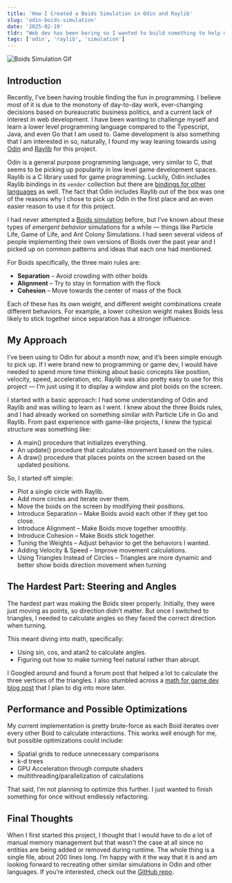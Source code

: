```yaml
---
title: 'How I Created a Boids Simulation in Odin and Raylib'
slug: 'odin-boids-simulation'
date: '2025-02-19'
tldr: "Web dev has been boring so I wanted to build something to help me learn about Odin and Raylib. The math part to find the vertices for triangles was the hardest part and required some research. The Odin and Raylib portions were simple enough to figure out as I worked on the project. Learning new things is fun and sometimes it's just what you need when you're in a rut."
tags: ['odin', 'raylib', 'simulation']
---
```


![Boids Simulation Gif](/images/boids.gif)

## Introduction

Recently, I've been having trouble finding the fun in programming. I believe most of it is due to the monotony of day-to-day work, ever-changing decisions based on bureaucratic business politics, and a current lack of interest in web development. I have been wanting to challenge myself and learn a lower level programming language compared to the Typescript, Java, and even Go that I am used to. Game development is also something that I am interested in so, naturally, I found my way leaning towards using [Odin](https://odin-lang.org/) and [Raylib](https://www.raylib.com/) for this project.

Odin is a general purpose programming language, very similar to C, that seems to be picking up popularity in low level game development spaces. Raylib is a C library used for game programming. Luckily, Odin includes Raylib bindings in its `vendor` collection but there are [bindings for other languages](https://github.com/raysan5/raylib/blob/master/BINDINGS.md) as well. The fact that Odin includes Raylib out of the box was one of the reasons why I chose to pick up Odin in the first place and an even easier reason to use it for this project.

I had never attempted a [Boids simulation](https://en.wikipedia.org/wiki/Boids) before, but I’ve known about these types of *emergent behavior* simulations for a while — things like Particle Life, Game of Life, and Ant Colony Simulations. I had seen several videos of people implementing their own versions of Boids over the past year and I picked up on common patterns and ideas that each one had mentioned.

For Boids specifically, the three main rules are:
- **Separation** – Avoid crowding with other boids
- **Alignment** – Try to stay in formation with the flock
- **Cohesion** – Move towards the center of mass of the flock

Each of these has its own weight, and different weight combinations create different behaviors. For example, a lower cohesion weight makes Boids less likely to stick together since separation has a stronger influence.

## My Approach

I’ve been using to Odin for about a month now, and it’s been simple enough to pick up. If I were brand new to programming or game dev, I would have needed to spend more time thinking about basic concepts like position, velocity, speed, acceleration, etc. Raylib was also pretty easy to use for this project — I’m just using it to display a window and plot boids on the screen.

I started with a basic approach: I had some understanding of Odin and Raylib and was willing to learn as I went. I knew about the three Boids rules, and I had already worked on something similar with Particle Life in Go and Raylib. From past experience with game-like projects, I knew the typical structure was something like:

- A main() procedure that initializes everything.
- An update() procedure that calculates movement based on the rules.
- A draw() procedure that places points on the screen based on the updated positions.

So, I started off simple:
- Plot a single circle with Raylib.
- Add more circles and iterate over them.
- Move the boids on the screen by modifying their positions.
- Introduce Separation – Make Boids avoid each other if they get too close.
- Introduce Alignment – Make Boids move together smoothly.
- Introduce Cohesion – Make Boids stick together.
- Tuning the Weights – Adjust behavior to get the behaviors I wanted.
- Adding Velocity & Speed – Improve movement calculations.
- Using Triangles Instead of Circles – Triangles are more dynamic and better show boids direction movement when turning

## The Hardest Part: Steering and Angles

The hardest part was making the Boids steer properly. Initially, they were just moving as points, so direction didn’t matter. But once I switched to triangles, I needed to calculate angles so they faced the correct direction when turning.

This meant diving into math, specifically:
- Using sin, cos, and atan2 to calculate angles.
- Figuring out how to make turning feel natural rather than abrupt.

I Googled around and found a forum post that helped a lot to calculate the three vertices of the triangles. I also stumbled across a [math for game dev blog post](https://pikuma.com/blog/math-for-game-developers) that I plan to dig into more later.

## Performance and Possible Optimizations

My current implementation is pretty brute-force as each Boid iterates over every other Boid to calculate interactions. This works well enough for me, but possible optimizations could include:
- Spatial grids to reduce unnecessary comparisons
- k-d trees
- GPU Acceleration through compute shaders
- multithreading/parallelization of calculations

That said, I’m not planning to optimize this further. I just wanted to finish something for once without endlessly refactoring.

## Final Thoughts

When I first started this project, I thought that I would have to do a lot of manual memory management but that wasn't the case at all since no entities are being added or removed during runtime. The whole thing is a single file, about 200 lines long. I’m happy with it the way that it is and am looking forward to recreating other similar simulations in Odin and other languages. If you’re interested, check out the [GitHub repo](https://github.com/jmarron7/odin-boids).
